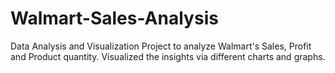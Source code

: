 # Walmart-Sales-Analysis
Data Analysis and Visualization Project to analyze Walmart's Sales, Profit and Product quantity. Visualized the insights via different charts and graphs.
